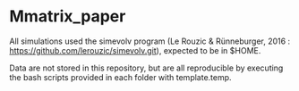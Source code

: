 # Mmatrix_paper

All simulations used the simevolv program (Le Rouzic & Rünneburger, 2016 : https://github.com/lerouzic/simevolv.git), expected to be in $HOME.

Data are not stored in this repository, but are all reproducible by executing the bash scripts provided in each folder with template.temp.

